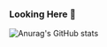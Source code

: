 ### Looking Here 👋
![Anurag's GitHub stats](https://github-readme-stats.vercel.app/api?username=anuraghazra)
